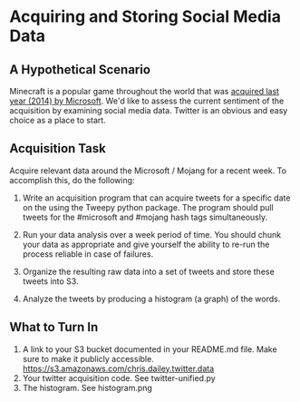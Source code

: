 # Acquiring and Storing Social Media Data #

## A Hypothetical Scenario ##

Minecraft is a popular game throughout the world that was 
[acquired last year (2014) by Microsoft](https://mojang.com/2014/09/yes-were-being-bought-by-microsoft/).  We'd like to 
assess the current sentiment of the acquisition by examining social media data.  Twitter is an obvious and easy choice 
as a place to start.


## Acquisition Task ##

Acquire relevant data around the Microsoft / Mojang for a recent week.  To accomplish this, do the following:

 1. Write an acquisition program that can acquire tweets for a specific date on the using the Tweepy python package.  The program should pull tweets
    for the #microsoft and #mojang hash tags simultaneously.
    
 2. Run your data analysis over a week period of time.  You should chunk your data as appropriate and give yourself the ability to re-run the process reliable in case of failures.
 
 3. Organize the resulting raw data into a set of tweets and store these tweets into S3.
 
 4. Analyze the tweets by producing a histogram (a graph) of the words.

 
## What to Turn In ##
 
1. A link to your S3 bucket documented in your README.md file.  Make sure to make it publicly accessible.
  https://s3.amazonaws.com/chris.dailey.twitter.data
2. Your twitter acquisition code.
  See twitter-unified.py
3. The histogram.
  See histogram.png

  
